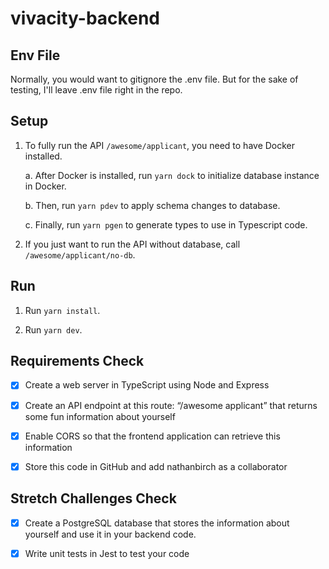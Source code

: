 # vivacity-backend

## Env File

Normally, you would want to gitignore the .env file. But for the sake of testing, I'll leave .env file right in the repo.

## Setup

1. To fully run the API `/awesome/applicant`, you need to have Docker installed.

   a. After Docker is installed, run `yarn dock` to initialize database instance in Docker.

   b. Then, run `yarn pdev` to apply schema changes to database.

   c. Finally, run `yarn pgen` to generate types to use in Typescript code.

2. If you just want to run the API without database, call `/awesome/applicant/no-db`.

## Run

1. Run `yarn install`.

2. Run `yarn dev`.

## Requirements Check

- [x] Create a web server in TypeScript using Node and Express

- [x] Create an API endpoint at this route: “/awesome applicant” that returns some fun information about yourself

- [x] Enable CORS so that the frontend application can retrieve this information

- [x] Store this code in GitHub and add nathanbirch as a collaborator

## Stretch Challenges Check

- [x] Create a PostgreSQL database that stores the information about yourself and use it in your backend code.

- [x] Write unit tests in Jest to test your code
